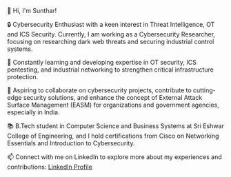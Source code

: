 👋 Hi, I'm Sunthar!

🔒 Cybersecurity Enthusiast with a keen interest in Threat Intelligence, OT and ICS Security. Currently, I am working as a Cybersecurity Researcher, focusing on researching dark web threats and securing industrial control systems.

🌱 Constantly learning and developing expertise in OT security, ICS pentesting, and industrial networking to strengthen critical infrastructure protection.

💼 Aspiring to collaborate on cybersecurity projects, contribute to cutting-edge security solutions, and enhance the concept of External Attack Surface Management (EASM) for organizations and government agencies, especially in India.

📚 B.Tech student in Computer Science and Business Systems at Sri Eshwar College of Engineering, and I hold certifications from Cisco on Networking Essentials and Introduction to Cybersecurity.

📫 Connect with me on LinkedIn to explore more about my experiences and contributions: [LinkedIn Profile](https://www.linkedin.com/in/sunthara-moorthy-k-951bba225/)
